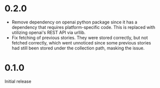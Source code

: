 # 0.2.0
 - Remove dependency on openai python package since it has a dependency that requires platform-specific code. This is replaced with utilizing openai's REST API via urllib.
 - Fix fetching of previous stories. They were stored correctly, but not fetched correctly, which went unnoticed since some previous stories had still been stored under the collection path, masking the issue.

# 0.1.0
Initial release

